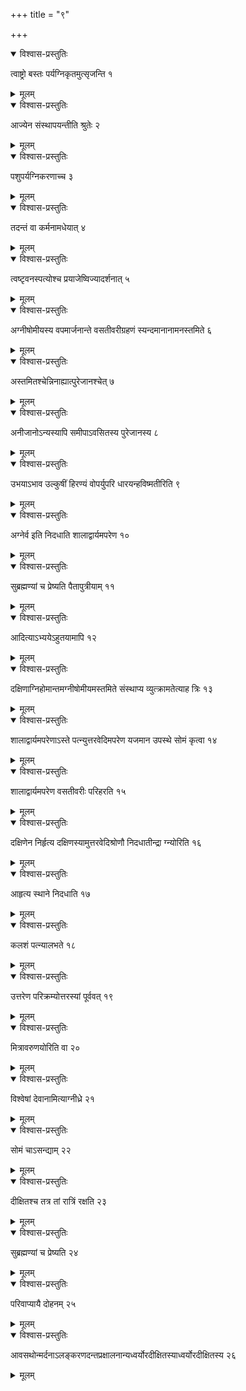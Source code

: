 +++
title = "९"

+++


<details open><summary>विश्वास-प्रस्तुतिः</summary>

त्वाष्ट्रो बस्तः पर्यग्निकृतमुत्सृजन्ति १
</details>

<details><summary>मूलम्</summary>

त्वाष्ट्रो बस्तः पर्यग्निकृतमुत्सृजन्ति १
</details>


<details open><summary>विश्वास-प्रस्तुतिः</summary>

आज्येन संस्थापयन्तीति श्रुतेः २
</details>

<details><summary>मूलम्</summary>

आज्येन संस्थापयन्तीति श्रुतेः २
</details>


<details open><summary>विश्वास-प्रस्तुतिः</summary>

पशुपर्यग्निकरणाच्च ३
</details>

<details><summary>मूलम्</summary>

पशुपर्यग्निकरणाच्च ३
</details>


<details open><summary>विश्वास-प्रस्तुतिः</summary>

तदन्तं वा कर्मनामधेयात् ४
</details>

<details><summary>मूलम्</summary>

तदन्तं वा कर्मनामधेयात् ४
</details>


<details open><summary>विश्वास-प्रस्तुतिः</summary>

त्वष्टृवनस्पत्योश्च प्रयाजेष्विज्यादर्शनात् ५
</details>

<details><summary>मूलम्</summary>

त्वष्टृवनस्पत्योश्च प्रयाजेष्विज्यादर्शनात् ५
</details>


<details open><summary>विश्वास-प्रस्तुतिः</summary>

अग्नीषोमीयस्य वपमार्जनान्ते वसतीवरीग्रहणं स्यन्दमानानामनस्तमिते ६
</details>

<details><summary>मूलम्</summary>

अग्नीषोमीयस्य वपमार्जनान्ते वसतीवरीग्रहणं स्यन्दमानानामनस्तमिते ६
</details>


<details open><summary>विश्वास-प्रस्तुतिः</summary>

अस्तमितश्चेन्निनाह्यात्पुरेजानश्चेत् ७
</details>

<details><summary>मूलम्</summary>

अस्तमितश्चेन्निनाह्यात्पुरेजानश्चेत् ७
</details>


<details open><summary>विश्वास-प्रस्तुतिः</summary>

अनीजानोऽन्यस्यापि समीपाऽवसितस्य पुरेजानस्य ८
</details>

<details><summary>मूलम्</summary>

अनीजानोऽन्यस्यापि समीपाऽवसितस्य पुरेजानस्य ८
</details>


<details open><summary>विश्वास-प्रस्तुतिः</summary>

उभयाऽभाव उल्कुषीं हिरण्यं वोपर्युपरि धारयन्हविष्मतीरिति ९
</details>

<details><summary>मूलम्</summary>

उभयाऽभाव उल्कुषीं हिरण्यं वोपर्युपरि धारयन्हविष्मतीरिति ९
</details>


<details open><summary>विश्वास-प्रस्तुतिः</summary>

अग्नेर्व इति निदधाति शालाद्वार्यमपरेण १०
</details>

<details><summary>मूलम्</summary>

अग्नेर्व इति निदधाति शालाद्वार्यमपरेण १०
</details>


<details open><summary>विश्वास-प्रस्तुतिः</summary>

सुब्रह्मण्यां च प्रेष्यति पैतापुत्रीयाम् ११
</details>

<details><summary>मूलम्</summary>

सुब्रह्मण्यां च प्रेष्यति पैतापुत्रीयाम् ११
</details>


<details open><summary>विश्वास-प्रस्तुतिः</summary>

आदित्याऽभ्ययेऽहुतयामापि १२
</details>

<details><summary>मूलम्</summary>

आदित्याऽभ्ययेऽहुतयामापि १२
</details>


<details open><summary>विश्वास-प्रस्तुतिः</summary>

दक्षिणाग्निहोमान्तमग्नीषोमीयमस्तमिते संस्थाप्य व्युत्क्रामतेत्याह त्रिः १३
</details>

<details><summary>मूलम्</summary>

दक्षिणाग्निहोमान्तमग्नीषोमीयमस्तमिते संस्थाप्य व्युत्क्रामतेत्याह त्रिः १३
</details>


<details open><summary>विश्वास-प्रस्तुतिः</summary>

शालाद्वार्यमपरेणाऽस्ते पत्न्युत्तरवेदिमपरेण यजमान उपस्थे सोमं कृत्वा १४
</details>

<details><summary>मूलम्</summary>

शालाद्वार्यमपरेणाऽस्ते पत्न्युत्तरवेदिमपरेण यजमान उपस्थे सोमं कृत्वा १४
</details>


<details open><summary>विश्वास-प्रस्तुतिः</summary>

शालाद्वार्यमपरेण वसतीवरीः परिहरति १५
</details>

<details><summary>मूलम्</summary>

शालाद्वार्यमपरेण वसतीवरीः परिहरति १५
</details>


<details open><summary>विश्वास-प्रस्तुतिः</summary>

दक्षिणेन निर्हृत्य दक्षिणस्यामुत्तरवेदिश्रोणौ निदधातीन्द्रा ग्न्योरिति १६
</details>

<details><summary>मूलम्</summary>

दक्षिणेन निर्हृत्य दक्षिणस्यामुत्तरवेदिश्रोणौ निदधातीन्द्रा ग्न्योरिति १६
</details>


<details open><summary>विश्वास-प्रस्तुतिः</summary>

आहृत्य स्थाने निदधाति १७
</details>

<details><summary>मूलम्</summary>

आहृत्य स्थाने निदधाति १७
</details>


<details open><summary>विश्वास-प्रस्तुतिः</summary>

कलशं पत्न्यालभते १८
</details>

<details><summary>मूलम्</summary>

कलशं पत्न्यालभते १८
</details>


<details open><summary>विश्वास-प्रस्तुतिः</summary>

उत्तरेण परिक्रम्योत्तरस्यां पूर्ववत् १९
</details>

<details><summary>मूलम्</summary>

उत्तरेण परिक्रम्योत्तरस्यां पूर्ववत् १९
</details>


<details open><summary>विश्वास-प्रस्तुतिः</summary>

मित्रावरुणयोरिति वा २०
</details>

<details><summary>मूलम्</summary>

मित्रावरुणयोरिति वा २०
</details>


<details open><summary>विश्वास-प्रस्तुतिः</summary>

विश्वेषां देवानामित्याग्नीध्रे २१
</details>

<details><summary>मूलम्</summary>

विश्वेषां देवानामित्याग्नीध्रे २१
</details>


<details open><summary>विश्वास-प्रस्तुतिः</summary>

सोमं चाऽसन्द्याम् २२
</details>

<details><summary>मूलम्</summary>

सोमं चाऽसन्द्याम् २२
</details>


<details open><summary>विश्वास-प्रस्तुतिः</summary>

दीक्षितश्च तत्र तां रात्रिं रक्षति २३
</details>

<details><summary>मूलम्</summary>

दीक्षितश्च तत्र तां रात्रिं रक्षति २३
</details>


<details open><summary>विश्वास-प्रस्तुतिः</summary>

सुब्रह्मण्यां च प्रेष्यति २४
</details>

<details><summary>मूलम्</summary>

सुब्रह्मण्यां च प्रेष्यति २४
</details>


<details open><summary>विश्वास-प्रस्तुतिः</summary>

परिवाप्यायै दोहनम् २५
</details>

<details><summary>मूलम्</summary>

परिवाप्यायै दोहनम् २५
</details>


<details open><summary>विश्वास-प्रस्तुतिः</summary>

आवसथोन्मर्दनाऽलङ्करणदन्तप्रक्षालनान्यध्वर्योरदीक्षितस्याध्वर्योरदीक्षितस्य २६
</details>

<details><summary>मूलम्</summary>

आवसथोन्मर्दनाऽलङ्करणदन्तप्रक्षालनान्यध्वर्योरदीक्षितस्याध्वर्योरदीक्षितस्य २६
</details>
  
